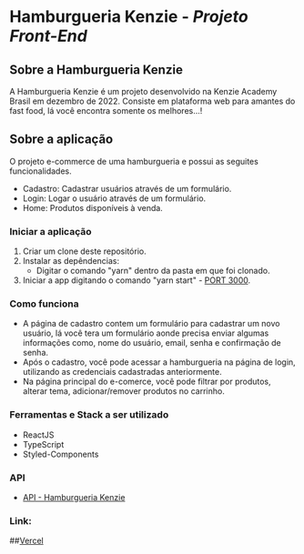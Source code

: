 # Hamburgueria Kenzie - _Projeto Front-End_

## Sobre a Hamburgueria Kenzie

A Hamburgueria Kenzie é um projeto desenvolvido na Kenzie Academy Brasil em dezembro de 2022. Consiste em plataforma web para amantes do fast food, lá você encontra somente os melhores...!

## Sobre a aplicação

O projeto e-commerce de uma hamburgueria e possui as seguites funcionalidades.

- Cadastro: Cadastrar usuários através de um formulário.
- Login: Logar o usuário através de um formulário.
- Home: Produtos disponíveis à venda.

### Iniciar a aplicação

1. Criar um clone deste repositório.
2. Instalar as depêndencias:
   - Digitar o comando "yarn" dentro da pasta em que foi clonado.
3. Iniciar a app digitando o comando "yarn start" - [PORT 3000](http://localhost:3000/).

### Como funciona

- A página de cadastro contem um formulário para cadastrar um novo usuário, lá você tera um formulário aonde precisa enviar algumas informações como, nome do usuário, email, senha e confirmação de senha.
- Após o cadastro, você pode acessar a hamburgueria na página de login, utilizando as credenciais cadastradas anteriormente.
- Na página principal do e-comerce, você pode filtrar por produtos, alterar tema, adicionar/remover produtos no carrinho.

### Ferramentas e Stack a ser utilizado

- ReactJS
- TypeScript
- Styled-Components

### API
- [API - Hamburgueria Kenzie](https://github.com/leocarlos-dias/hamburgueria-kenzie)

### Link:
##<a href="https://hamburgueria-v2-leocarlos-dias.vercel.app/login" target="_blank">Vercel</a>

